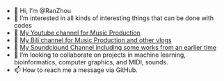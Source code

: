 - 👋 Hi, I’m @RanZhou
- 👀 I’m interested in all kinds of interesting things that can be done with codes
- :musical_note: [My Youtube channel for Music Production](https://www.youtube.com/@DrzStudio)
- :musical_score: [My Bili channel for Music Production and other vlogs](https://space.bilibili.com/85892800)
- :musical_keyboard: [My Soundclound Channel including some works from an earlier time](https://soundcloud.com/ran-zhou)
- 💞️ I’m looking to collaborate on projects in machine learning, bioinformatics, computer graphics, and MIDI, sounds.
- 📫 How to reach me a message via GitHub.

<!---
RanZhou/RanZhou is a ✨ special ✨ repository because its `README.md` (this file) appears on your GitHub profile.
You can click the Preview link to take a look at your changes.
--->
